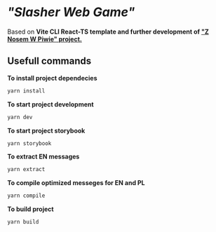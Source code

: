 # _"Slasher Web Game"_

Based on **Vite CLI React-TS template and further development of ["Z Nosem W Piwie" project.](https://github.com/BSniatkowski/z-nosem-w-piwie-react)**

## Usefull commands

**To install project dependecies**

```sh
yarn install
```

**To start project development**

```sh
yarn dev
```

**To start project storybook**

```sh
yarn storybook
```

**To extract EN messages**

```sh
yarn extract
```

**To compile optimized messeges for EN and PL**

```sh
yarn compile
```

**To build project**

```sh
yarn build
```
